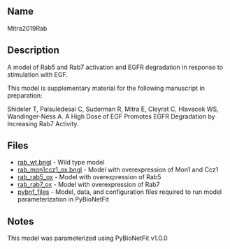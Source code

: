 ## Name
Mitra2019Rab

## Description
A model of Rab5 and Rab7 activation and EGFR degradation in response to stimulation with EGF.

This model is supplementary material for the following manuscript in preparation:

Shideler T, Palsuledesai C, Suderman R, Mitra E, Cleyrat C, Hlavacek WS, Wandinger-Ness A. A High Dose of EGF Promotes EGFR Degradation by Increasing Rab7 Activity. 

## Files
* [rab_wt.bngl](rab_wt.bngl) - Wild type model
* [rab_mon1ccz1_ox.bngl](rab_mon1ccz1_ox.bngl) - Model with overexpression of Mon1 and Ccz1
* [rab_rab5_ox](rab_rab5_ox.bngl) - Model with overexpression of Rab5
* [rab_rab7_ox](rab_rab7_ox.bngl) - Model with overexpression of Rab7
* [pybnf_files](pybnf_files) - Model, data, and configuration files required to run model parameterization in PyBioNetFit


## Notes

This model was parameterized using PyBioNetFit v1.0.0
